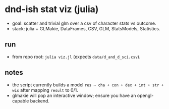 # dnd-ish stat viz (julia)

- goal: scatter and trivial glm over a csv of character stats vs outcome.
- stack: julia + GLMakie, DataFrames, CSV, GLM, StatsModels, Statistics.

## run

- from repo root: `julia viz.jl` (expects `data/d_and_d_sci.csv`).

## notes

- the script currently builds a model `res ~ cha + con + dex + int + str + wis` after mapping `result` to 0/1.
- glmakie will pop an interactive window; ensure you have an opengl-capable backend.
